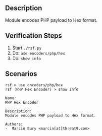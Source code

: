 ## Description

Module encodes PHP payload to Hex format. 

## Verification Steps

  1. Start `./rsf.py`
  2. Do: `use encoders/php/hex`
  3. Do: `show info`

## Scenarios

```
rsf > use encoders/php/hex
rsf (PHP Hex Encoder) > show info

Name:
PHP Hex Encoder

Description:
Module encodes PHP payload to Hex format.

Authors:
-  Marcin Bury <marcin[at]threat9.com>
```

